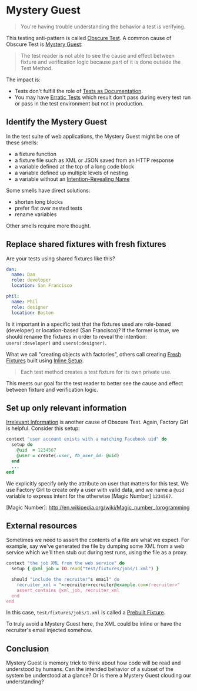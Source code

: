 # Mystery Guest

> You're having trouble understanding the behavior a test is verifying.

This testing anti-pattern is called [Obscure Test].
A common cause of Obscure Test is [Mystery Guest]:

[Obscure Test]: http://xunitpatterns.com/Obscure%20Test.html
[Mystery Guest]: http://xunitpatterns.com/Obscure%20Test.html#Mystery%20Guest

> The test reader is not able to see the cause and effect between fixture and
> verification logic because part of it is done outside the Test Method.

The impact is:

* Tests don't fulfill the role of [Tests as Documentation].
* You may have [Erratic Tests] which result don't pass during every test run or
  pass in the test environment but not in production.

[Tests as Documentation]: http://xunitpatterns.com/Goals%20of%20Test%20Automation.html#Tests%20as%20Documentation
[Erratic Tests]: http://xunitpatterns.com/Erratic%20Test.html

## Identify the Mystery Guest

In the test suite of web applications,
the Mystery Guest might be one of these smells:

* a fixture function
* a fixture file such as XML or JSON saved from an HTTP response
* a variable defined at the top of a long code block
* a variable defined up multiple levels of nesting
* a variable without an [Intention-Revealing Name]

[Intention-Revealing Name]: http://c2.com/cgi/wiki?IntentionRevealingNames

Some smells have direct solutions:

* shorten long blocks
* prefer flat over nested tests
* rename variables

Other smells require more thought.

## Replace shared fixtures with fresh fixtures

Are your tests using shared fixtures like this?

```yaml
dan:
  name: Dan
  role: developer
  location: San Francisco

phil:
  name: Phil
  role: designer
  location: Boston
```

Is it important in a specific test that the fixtures used
are role-based (developer) or location-based (San Francisco)?
If the former is true,
we should rename the fixtures in order to reveal the intention:
`users(:developer)` and `users(:designer)`.

What we call "creating objects with factories",
others call creating [Fresh Fixtures]
built using [Inline Setup].

[Fresh Fixtures]: http://xunitpatterns.com/Fresh%20Fixture.html
[Inline Setup]: http://xunitpatterns.com/Inline%20Setup.html

> Each test method creates a test fixture for its own private use.

This meets our goal for the test reader to better see the cause and effect
between fixture and verification logic.

## Set up only relevant information

[Irrelevant Information] is another cause of Obscure Test.
Again, Factory Girl is helpful.
Consider this setup:

[Irrelevant Information]: http://xunitpatterns.com/Obscure%20Test.html#Irrelevant%20Information

```ruby
context "user account exists with a matching Facebook uid" do
  setup do
    @uid  = 1234567
    @user = create(:user, fb_user_id: @uid)
  end
  ...
end
```

We explicitly specify only the attribute on user that matters for this test.
We use Factory Girl to create only a user with valid data,
and we name a `@uid` variable to express intent for the otherwise
[Magic Number] `1234567`.

[Magic Number]: http://en.wikipedia.org/wiki/Magic_number_(programming

## External resources

Sometimes we need to assert the contents of a file are what we expect.
For example, say we've generated the file by dumping some XML from a web service
which we'll then stub out during test runs, using the file as a proxy.

```ruby
context "the job XML from the web service" do
  setup { @xml_job = IO.read("test/fixtures/jobs/1.xml") }

  should "include the recruiter"s email" do
    recruiter_xml = "<recruiter>recruiter@example.com</recruiter>"
    assert_contains @xml_job, recruiter_xml
  end
end
```

In this case, `test/fixtures/jobs/1.xml` is called a [Prebuilt Fixture].

[Prebuilt Fixture]: http://xunitpatterns.com/Prebuilt%20Fixture.html

To truly avoid a Mystery Guest here,
the XML could be inline or have the recruiter's email injected somehow.

## Conclusion

Mystery Guest is memory trick to think about how code will be
read and understood by humans.
Can the intended behavior of a subset of the system be understood at a glance?
Or is there a Mystery Guest clouding our understanding?
